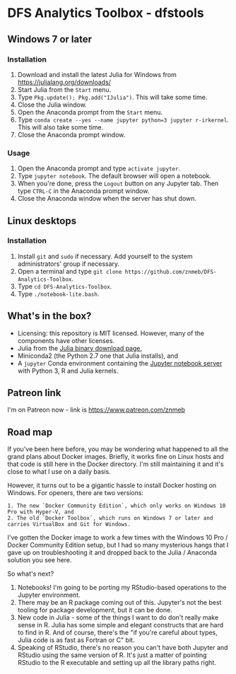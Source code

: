 # DFS Analytics Toolbox - dfstools

## Windows 7 or later

### Installation
1. Download and install the latest Julia for Windows from <https://julialang.org/downloads/>
2. Start Julia from the `Start` menu.
3. Type `Pkg.update(); Pkg.add("IJulia")`. This will take some time.
4. Close the Julia window.
5. Open the Anaconda prompt from the `Start` menu.
6. Type `conda create --yes --name jupyter python=3 jupyter r-irkernel`. This will also take some time.
7. Close the Anaconda prompt window.

### Usage
1. Open the Anaconda prompt and type `activate jupyter`.
2. Type `jupyter notebook`. The default browser will open a notebook.
3. When you're done, press the `Logout` button on any Jupyter tab. Then type `CTRL-C` in the Anaconda prompt window.
4. Close the Anaconda window when the server has shut down.

## Linux desktops

### Installation
1. Install `git` and `sudo` if necessary. Add yourself to the system administrators' group if necessary.
2. Open a terminal and type `git clone https://github.com/znmeb/DFS-Analytics-Toolbox`.
3. Type `cd DFS-Analytics-Toolbox`.
4. Type `./notebook-lite.bash`.

## What's in the box?
* Licensing: this repository is MIT licensed. However, many of the components have other licenses.
* Julia from the [Julia binary download page](http://julialang.org/downloads/),
* Miniconda2 (the Python 2.7 one that Julia installs), and
* A `jupyter` Conda environment containing the [Jupyter notebook server](https://jupyter.org/) with Python 3, R and Julia kernels.

## Patreon link
I'm on Patreon now - link is <https://www.patreon.com/znmeb>

## Road map
If you've been here before, you may be wondering what happened to all the grand plans about Docker images. Briefly, it works fine on Linux hosts and that code is still here in the Docker directory. I'm still maintaining it and it's close to what I use on a daily basis.

However, it turns out to be a gigantic hassle to install Docker hosting on Windows. For openers, there are two versions:

    1. The new `Docker Community Edition`, which only works on Windows 10 Pro with Hyper-V, and
    2. The old `Docker Toolbox`, which runs on Windows 7 or later and carries VirtualBox and Git for Windows.

I've gotten the Docker image to work a few times with the Windows 10 Pro / Docker Community Edition setup, but I had so many mysterious hangs that I gave up on troubleshooting it and dropped back to the Julia / Anaconda solution you see here.

So what's next?

1. Notebooks! I'm going to be porting my RStudio-based operations to the Jupyter environment.
2. There may be an R package coming out of this. Jupyter's not the best tooling for package development, but it can be done.
3. New code in Julia - some of the things I want to do don't really make sense in R. Julia has some simple and elegant constructs that are hard to find in R. And of course, there's the "if you're careful about types, Julia code is as fast as Fortran or C" bit.
4. Speaking of RStudio, there's no reason you can't have both Jupyter and RStudio using the same version of R. It's just a matter of pointing RStudio to the R executable and setting up all the library paths right.
